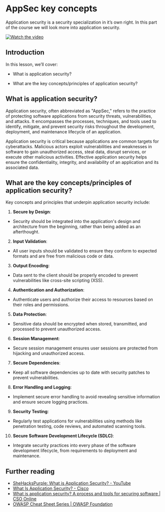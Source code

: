 # AppSec key concepts

Application security is a security specialization in it’s own right. In this part of the course we will look more into application security.

[![Watch the video](images/5-1_placeholder.png)](https://learn-video.azurefd.net/vod/player?id=d81dc210-ee8a-445a-aee0-aaf8a2b37af2)

## Introduction

In this lesson, we’ll cover:

- What is application security?

- What are the key concepts/principles of application security?

## What is application security?

Application security, often abbreviated as "AppSec," refers to the practice of protecting software applications from security threats, vulnerabilities, and attacks. It encompasses the processes, techniques, and tools used to identify, mitigate, and prevent security risks throughout the development, deployment, and maintenance lifecycle of an application.

Application security is critical because applications are common targets for cyberattacks. Malicious actors exploit vulnerabilities and weaknesses in software to gain unauthorized access, steal data, disrupt services, or execute other malicious activities. Effective application security helps ensure the confidentiality, integrity, and availability of an application and its associated data.

## What are the key concepts/principles of application security?

Key concepts and principles that underpin application security include:

1. **Secure by Design**:

- Security should be integrated into the application's design and architecture from the beginning, rather than being added as an afterthought.

2. **Input Validation**:

- All user inputs should be validated to ensure they conform to expected formats and are free from malicious code or data.

3. **Output Encoding**:

- Data sent to the client should be properly encoded to prevent vulnerabilities like cross-site scripting (XSS).

4. **Authentication and Authorization**:

- Authenticate users and authorize their access to resources based on their roles and permissions.

5. **Data Protection**:

- Sensitive data should be encrypted when stored, transmitted, and processed to prevent unauthorized access.

6. **Session Management**:

- Secure session management ensures user sessions are protected from hijacking and unauthorized access.

7. **Secure Dependencies**:

- Keep all software dependencies up to date with security patches to prevent vulnerabilities.

8. **Error Handling and Logging**:

- Implement secure error handling to avoid revealing sensitive information and ensure secure logging practices.

9. **Security Testing**:

- Regularly test applications for vulnerabilities using methods like penetration testing, code reviews, and automated scanning tools.

10. **Secure Software Development Lifecycle (SDLC)**:

- Integrate security practices into every phase of the software development lifecycle, from requirements to deployment and maintenance.

## Further reading

- <a href="https://www.youtube.com/watch?v=eNmccQNzSSY" target="_blank">SheHacksPurple: What is Application Security? - YouTube</a>
- <a href="https://www.cisco.com/c/en/us/solutions/security/application-first-security/what-is-application-security.html#~how-does-it-work" target="_blank">What Is Application Security? - Cisco</a>
- <a href="https://www.csoonline.com/article/566471/what-is-application-security-a-process-and-tools-for-securing-software.html" target="_blank">What is application security? A process and tools for securing software | CSO Online</a>
- <a href="https://owasp.org/www-project-cheat-sheets/" target="_blank">OWASP Cheat Sheet Series | OWASP Foundation</a>

